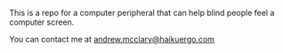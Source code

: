 This is a repo for a computer peripheral that can help blind people feel a computer screen.


You can contact me at andrew.mcclary@haikuergo.com

